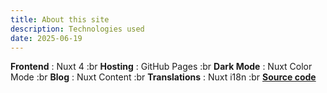 ```yaml
---
title: About this site
description: Technologies used
date: 2025-06-19
---
```


**Frontend** : Nuxt 4 :br **Hosting** : GitHub Pages :br **Dark Mode** : Nuxt Color Mode :br **Blog** : Nuxt Content :br **Translations** : Nuxt i18n :br [**Source code**](https://github.com/y-l-g/y-l-g.github.io)
